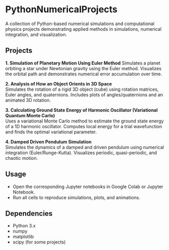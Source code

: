 # PythonNumericalProjects

A collection of Python-based numerical simulations and computational physics projects demonstrating applied methods in simulations, numerical integration, and visualization.


## Projects

**1. Simulation of Planetary Motion Using Euler Method**
Simulates a planet orbiting a star under Newtonian gravity using the Euler method. Visualizes the orbital path and demonstrates numerical error accumulation over time.

**2. Analysis of How an Object Orients in 3D Space**  
Simulates the rotation of a rigid 3D object (cube) using rotation matrices, Euler angles, and quaternions. Includes plots of angles/quaternions and an animated 3D rotation.

**3. Calculating Ground State Energy of Harmonic Oscillator (Variational Quantum Monte Carlo)**  
Uses a variational Monte Carlo method to estimate the ground state energy of a 1D harmonic oscillator. Computes local energy for a trial wavefunction and finds the optimal variational parameter.

**4. Damped Driven Pendulum Simulation**  
Simulates the dynamics of a damped and driven pendulum using numerical integration (Euler/Runge-Kutta). Visualizes periodic, quasi-periodic, and chaotic motion.



## Usage

- Open the corresponding Jupyter notebooks in Google Colab or Jupyter Notebook.  
- Run all cells to reproduce simulations, plots, and animations.  



## Dependencies

- Python 3.x  
- numpy  
- matplotlib  
- scipy (for some projects)  

